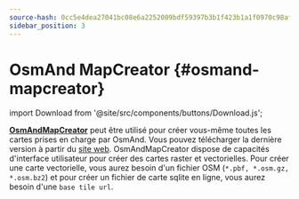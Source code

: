 ```yaml
---
source-hash: 0cc5e4dea27041bc08e6a2252009bdf59397b3b1f423b1a1f0970c98aff41d7a
sidebar_position: 3
---
```


# OsmAnd MapCreator {#osmand-mapcreator}

import Download from '@site/src/components/buttons/Download.js';

[**OsmAndMapCreator**](https://wiki.openstreetmap.org/wiki/OsmAndMapCreator) peut être utilisé pour créer vous-même toutes les cartes prises en charge par OsmAnd. Vous pouvez télécharger la dernière version à partir du [site web](https://download.osmand.net/latest-night-build/OsmAndMapCreator-main.zip). OsmAndMapCreator dispose de capacités d'interface utilisateur pour créer des cartes raster et vectorielles. Pour créer une carte vectorielle, vous aurez besoin d'un fichier OSM (`*.pbf, *.osm.gz, *.osm.bz2`) et pour créer un fichier de carte sqlite en ligne, vous aurez besoin d'une `base tile url`.

<Download link="https://download.osmand.net/latest-night-build/OsmAndMapCreator-main.zip"/>